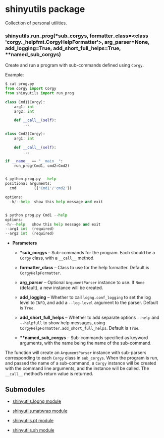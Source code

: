 # shinyutils package

Collection of personal utilities.


### shinyutils.run_prog(\*sub_corgys, formatter_class=<class 'corgy._helpfmt.CorgyHelpFormatter'>, arg_parser=None, add_logging=True, add_short_full_helps=True, \*\*named_sub_corgys)
Create and run a program with sub-commands defined using `Corgy`.

Example:

```python
$ cat prog.py
from corgy import Corgy
from shinyutils import run_prog

class Cmd1(Corgy):
    arg1: int
    arg2: int

    def __call__(self):
        ...

class Cmd2(Corgy):
    arg1: int

    def __call__(self):
        ...

if __name__ == "__main__":
    run_prog(Cmd1, cmd2=Cmd2)


$ python prog.py --help
positional arguments:
  cmd        ({'Cmd1'/'cmd2'})

options:
  -h/--help  show this help message and exit


$ python prog.py Cmd1 --help
options:
-h/--help   show this help message and exit
--arg1 int  (required)
--arg2 int  (required)
```


* **Parameters**


    * **\*sub_corgys** – Sub-commands for the program. Each should be a `Corgy` class, with
    a `__call__` method.


    * **formatter_class** – Class to use for the help formatter. Default is
    `CorgyHelpFormatter`.


    * **arg_parser** – Optional `ArgumentParser` instance to use. If `None` (default), a
    new instance will be created.


    * **add_logging** – Whether to call `logng.conf_logging` to set the log level to
    `INFO`, and add a `--log-level` argument to the parser. Default is `True`.


    * **add_short_full_helps** – Whether to add separate options `--help` and `--helpfull`
    to show help messages, using `CorgyHelpFormatter.add_short_full_helps`.
    Default is `True`.


    * **\*\*named_sub_corgys** – Sub-commands specified as keyword arguments, with the name
    being the name of the sub-command.


The function will create an `ArgumentParser` instance with sub-parsers corresponding
to each `Corgy` class in `sub_corgys`. When the program is run, and passed the name
of a sub-command, a `Corgy` instance will be created with the command line
arguments, and the instance will be called. The `__call__` method’s return value is
returned.

## Submodules


* [shinyutils.logng module](shinyutils.logng.md)


* [shinyutils.matwrap module](shinyutils.matwrap.md)


* [shinyutils.pt module](shinyutils.pt.md)


* [shinyutils.sh module](shinyutils.sh.md)
